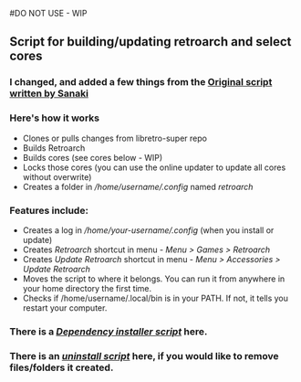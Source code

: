 #DO NOT USE - WIP


## Script for building/updating retroarch and select cores
### I changed, and added a few things from the [Original script written by Sanaki](https://gist.github.com/Sanaki/44200de635032c21d5d9a11aba75b23b/)
### Here's how it works
* Clones or pulls changes from libretro-super repo
* Builds Retroarch
* Builds cores (see cores below - WIP)
* Locks those cores (you can use the online updater to update all cores without overwrite)
* Creates a folder in _/home/username/.config_ named _retroarch_
### Features include:
* Creates a log in _/home/your-username/.config_ (when you install or update)
* Creates _Retroarch_ shortcut in menu - _Menu > Games > Retroarch_
* Creates _Update Retroarch_ shortcut in menu - _Menu > Accessories > Update Retroarch_
* Moves the script to where it belongs. You can run it from anywhere in your home directory the first time.
* Checks if /home/username/.local/bin is in your PATH. If not, it tells you restart your computer.
### There is a [_Dependency installer script_](https://github.com/Justme488/retroarch-dependency-installer) here.
### There is an [_uninstall script_](https://github.com/Justme488/remove-retroarch) here, if you would like to remove files/folders it created.
